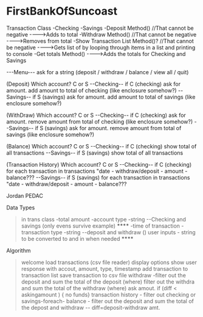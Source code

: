 # FirstBankOfSuncoast

Transaction Class
-Checking
-Savings
-Deposit Method() //That cannot be negative
---->Adds to total
-Withdraw Method() //That cannot be negative
---->Removes from total
-Show Transaction List Method()? //That cannot be negative
---->Gets list of by looping through items in a list and printing to console
-Get totals Method()
---->Adds the totals for Checking and Savings

---Menu---
ask for a string
(deposit / withdraw / balance / view all / quit)

(Deposit)
Which account? C or S
--Checking--
if C (checking) ask for amount.
add amount to total of checking (like enclosure somehow?)
--Savings--
if S (savings) ask for amount.
add amount to total of savings (like enclosure somehow?)

(WithDraw)
Which account? C or S
--Checking--
if C (checking) ask for amount.
remove amount from total of checking (like enclosure somehow?)
--Savings--
if S (savings) ask for amount.
remove amount from total of savings (like enclosure somehow?)

(Balance)
Which account? C or S
--Checking--
if C (checking) show total of all transactions
--Savings--
if S (savings) show total of all transactions

(Transaction History)
Which account? C or S
--Checking--
if C (checking) for each transaction in transactions "date - withdraw/deposit - amount - balance???
--Savings--
if S (savings) for each transaction in transactions "date - withdraw/deposit - amount - balance???

Jordan PEDAC

Data Types

> in trans class
> -total amount
> -account type -string --Checking and savings (only evens survive example) **\*\*\*\***
> -time of transaction
> -transaction type -string --deposit and withdraw ()
> user inputs - string to be converted to and in when needed **\*\*\*\***

Algorithm

> welcome
> load transactions (csv file reader)
> display options
> show user response with accout, amount, type, timestamp
> add transaction to transaction list
> save transaction to csv file
> withdraw -filter out the deposit and sum the total of the deposit (where)
> filter out the withdra and sum the total of the withdraw (where)
> ask amout. if (diff < askingamount ) { no funds}
> transaction history - filter out checking or savings-foreach-
> balance - filter out the deposit and sum the total of the depost and withdraw
> -- diff=deposit-withdraw amt.
